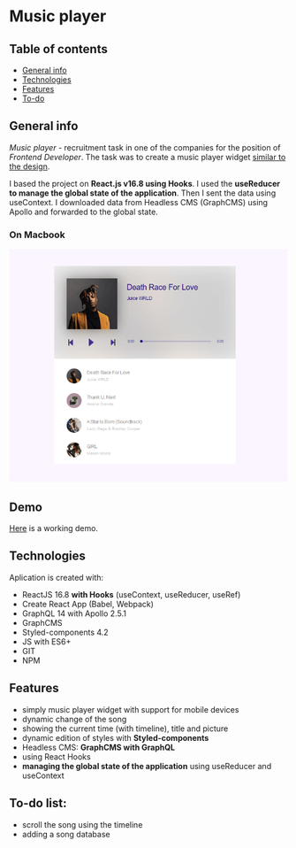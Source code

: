 # Music player

## Table of contents

- [General info](#general-info)
- [Technologies](#technologies)
- [Features](#features)
- [To-do](#to-do-list)

## General info

_Music player_ - recruitment task in one of the companies for the position of
_Frontend Developer_. The task was to create a music player widget [similar to the design](https://dribbble.com/shots/3175482-Music-Player-Freebie).

I based the project on **React.js v16.8 using Hooks**. I used the **useReducer to manage the global state of the application**. Then I sent the data using useContext. I downloaded data from Headless CMS (GraphCMS) using Apollo and forwarded to the global state.

### On Macbook

![music player widget](/github/screen.png 'music player widget')

## Demo

[Here](https://react.adssi.pl) is a working demo.

## Technologies

Aplication is created with:

- ReactJS 16.8 **with Hooks** (useContext, useReducer, useRef)
- Create React App (Babel, Webpack)
- GraphQL 14 with Apollo 2.5.1
- GraphCMS
- Styled-components 4.2
- JS with ES6+
- GIT
- NPM

## Features

- simply music player widget with support for mobile devices
- dynamic change of the song
- showing the current time (with timeline), title and picture
- dynamic edition of styles with **Styled-components**
- Headless CMS: **GraphCMS with GraphQL**
- using React Hooks
- **managing the global state of the application** using useReducer and useContext

## To-do list:

- scroll the song using the timeline
- adding a song database
